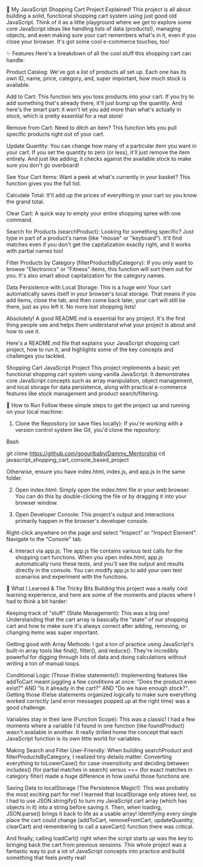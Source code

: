 🛒 My JavaScript Shopping Cart Project Explained!
This project is all about building a solid, functional shopping cart system using just good old JavaScript. Think of it as a little playground where we get to explore some core JavaScript ideas like handling lists of data (products!), managing objects, and even making sure your cart remembers what's in it, even if you close your browser. It's got some cool e-commerce touches, too!

✨ Features
Here's a breakdown of all the cool stuff this shopping cart can handle:

Product Catalog: We've got a list of products all set up. Each one has its own ID, name, price, category, and, super important, how much stock is available.

Add to Cart: This function lets you toss products into your cart. If you try to add something that's already there, it'll just bump up the quantity. And here's the smart part: it won't let you add more than what's actually in stock, which is pretty essential for a real store!

Remove from Cart: Need to ditch an item? This function lets you pull specific products right out of your cart.

Update Quantity: You can change how many of a particular item you want in your cart. If you set the quantity to zero (or less), it'll just remove the item entirely. And just like adding, it checks against the available stock to make sure you don't go overboard!

See Your Cart Items: Want a peek at what's currently in your basket? This function gives you the full list.

Calculate Total: It'll add up the prices of everything in your cart so you know the grand total.

Clear Cart: A quick way to empty your entire shopping spree with one command.

Search for Products (searchProduct): Looking for something specific? Just type in part of a product's name (like "mouse" or "keyboard"). It'll find matches even if you don't get the capitalization exactly right, and it works with partial names too!

Filter Products by Category (filterProductsByCategory): If you only want to browse "Electronics" or "Fitness" items, this function will sort them out for you. It's also smart about capitalization for the category names.

Data Persistence with Local Storage: This is a huge win! Your cart automatically saves itself in your browser's local storage. That means if you add items, close the tab, and then come back later, your cart will still be there, just as you left it. No more lost shopping lists!

Absolutely! A good README.md is essential for any project. It's the first thing people see and helps them understand what your project is about and how to use it.

Here's a README.md file that explains your JavaScript shopping cart project, how to run it, and highlights some of the key concepts and challenges you tackled.

Shopping Cart JavaScript Project
This project implements a basic yet functional shopping cart system using vanilla JavaScript. It demonstrates core JavaScript concepts such as array manipulation, object management, and local storage for data persistence, along with practical e-commerce features like stock management and product search/filtering.

🚀 How to Run
Follow these simple steps to get the project up and running on your local machine:

1. Clone the Repository (or save files locally):
   If you're working with a version control system like Git, you'd clone the repository:

Bash

git clone https://github.com/gogurlbaby/Dammy_Mentorship
cd javascript_shopping_cart_console_based_project

Otherwise, ensure you have index.html, index.js, and app.js in the same folder.

2. Open index.html:
   Simply open the index.html file in your web browser. You can do this by double-clicking the file or by dragging it into your browser window.

3. Open Developer Console:
   This project's output and interactions primarily happen in the browser's developer console.

Right-click anywhere on the page and select "Inspect" or "Inspect Element".
Navigate to the "Console" tab.

4. Interact via app.js:
   The app.js file contains various test calls for the shopping cart functions. When you open index.html, app.js automatically runs these tests, and you'll see the output and results directly in the console. You can modify app.js to add your own test scenarios and experiment with the functions.

🧠 What I Learned & The Tricky Bits
Building this project was a really cool learning experience, and here are some of the moments and places where I had to think a bit harder:

Keeping track of "stuff" (State Management): This was a big one! Understanding that the cart array is basically the "state" of our shopping cart and how to make sure it's always correct after adding, removing, or changing items was super important.

Getting good with Array Methods: I got a ton of practice using JavaScript's built-in array tools like find(), filter(), and reduce(). They're incredibly powerful for digging through lists of data and doing calculations without writing a ton of manual loops.

Conditional Logic (Those if/else statements!): Implementing features like addToCart meant juggling a few conditions at once: "Does the product even exist?" AND "Is it already in the cart?" AND "Do we have enough stock?". Getting those if/else statements organized logically to make sure everything worked correctly (and error messages popped up at the right time) was a good challenge.

Variables stay in their lane (Function Scope): This was a classic! I had a few moments where a variable I'd found in one function (like foundProduct) wasn't available in another. It really drilled home the concept that each JavaScript function is its own little world for variables.

Making Search and Filter User-Friendly: When building searchProduct and filterProductsByCategory, I realized tiny details matter. Converting everything to toLowerCase() for case-insensitivity and deciding between includes() (for partial matches in search) versus === (for exact matches in category filter) made a huge difference in how useful those functions are.

Saving Data to localStorage (The Persistence Magic!): This was probably the most exciting part for me!
I learned that localStorage only stores text, so I had to use JSON.stringify() to turn my JavaScript cart array (which has objects in it) into a string before saving it. Then, when loading, JSON.parse() brings it back to life as a usable array!
Identifying every single place the cart could change (addToCart, removeFromCart, updateQuantity, clearCart) and remembering to call a saveCart() function there was critical.

And finally, calling loadCart() right when the script starts up was the key to bringing back the cart from previous sessions.
This whole project was a fantastic way to put a lot of JavaScript concepts into practice and build something that feels pretty real!
